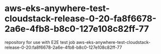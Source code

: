 # aws-eks-anywhere-test-cloudstack-release-0-20-fa8f6678-2a6e-4fb8-b8c0-127e108c82ff-77
repository for use with E2E test job aws-eks-anywhere-test-cloudstack-release-0-20:fa8f6678-2a6e-4fb8-b8c0-127e108c82ff-77
